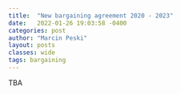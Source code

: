 ```yaml
---
title:  "New bargaining agreement 2020 - 2023"
date:   2022-01-26 19:03:58 -0400
categories: post
author: "Marcin Peski"
layout: posts
classes: wide
tags: bargaining
---
```


TBA
